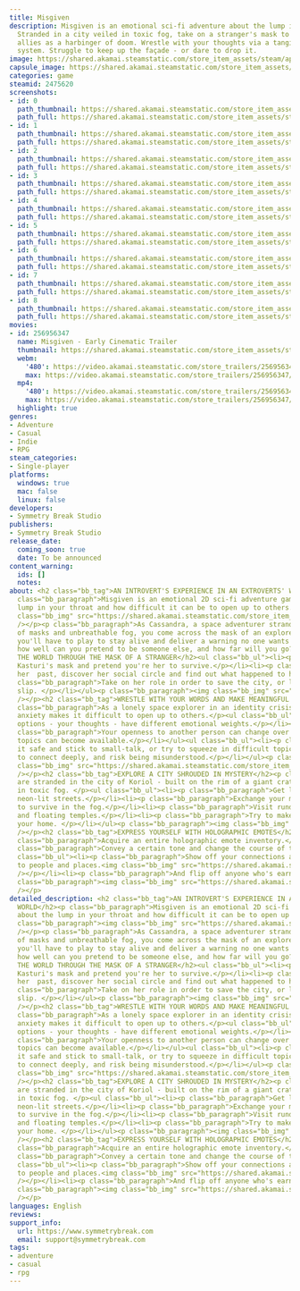 ```yaml
---
title: Misgiven
description: Misgiven is an emotional sci-fi adventure about the lump in your throat.
  Stranded in a city veiled in toxic fog, take on a stranger's mask to survive. Find
  allies as a harbinger of doom. Wrestle with your thoughts via a tangible dialogue
  system. Struggle to keep up the façade - or dare to drop it.
image: https://shared.akamai.steamstatic.com/store_item_assets/steam/apps/2475620/header.jpg?t=1732206798
capsule_image: https://shared.akamai.steamstatic.com/store_item_assets/steam/apps/2475620/capsule_231x87.jpg?t=1732206798
categories: game
steamid: 2475620
screenshots:
- id: 0
  path_thumbnail: https://shared.akamai.steamstatic.com/store_item_assets/steam/apps/2475620/ss_fd1106537fa145259f2bf77efdc9dc8583351737.600x338.jpg?t=1732206798
  path_full: https://shared.akamai.steamstatic.com/store_item_assets/steam/apps/2475620/ss_fd1106537fa145259f2bf77efdc9dc8583351737.1920x1080.jpg?t=1732206798
- id: 1
  path_thumbnail: https://shared.akamai.steamstatic.com/store_item_assets/steam/apps/2475620/ss_88a7cd75e5e73385df5ad8bf57aea284e31d4177.600x338.jpg?t=1732206798
  path_full: https://shared.akamai.steamstatic.com/store_item_assets/steam/apps/2475620/ss_88a7cd75e5e73385df5ad8bf57aea284e31d4177.1920x1080.jpg?t=1732206798
- id: 2
  path_thumbnail: https://shared.akamai.steamstatic.com/store_item_assets/steam/apps/2475620/ss_ed0b863fe1b70a86e67f39bac260eba84b3f3523.600x338.jpg?t=1732206798
  path_full: https://shared.akamai.steamstatic.com/store_item_assets/steam/apps/2475620/ss_ed0b863fe1b70a86e67f39bac260eba84b3f3523.1920x1080.jpg?t=1732206798
- id: 3
  path_thumbnail: https://shared.akamai.steamstatic.com/store_item_assets/steam/apps/2475620/ss_0cba193d6d12873ce222127935c9ef3567b4b8dd.600x338.jpg?t=1732206798
  path_full: https://shared.akamai.steamstatic.com/store_item_assets/steam/apps/2475620/ss_0cba193d6d12873ce222127935c9ef3567b4b8dd.1920x1080.jpg?t=1732206798
- id: 4
  path_thumbnail: https://shared.akamai.steamstatic.com/store_item_assets/steam/apps/2475620/ss_5bd8f34ce9f51eb69fd41170e8479afe546768d1.600x338.jpg?t=1732206798
  path_full: https://shared.akamai.steamstatic.com/store_item_assets/steam/apps/2475620/ss_5bd8f34ce9f51eb69fd41170e8479afe546768d1.1920x1080.jpg?t=1732206798
- id: 5
  path_thumbnail: https://shared.akamai.steamstatic.com/store_item_assets/steam/apps/2475620/ss_f99001deb3e37bb943bfb0d3aaa21c009b4c6d09.600x338.jpg?t=1732206798
  path_full: https://shared.akamai.steamstatic.com/store_item_assets/steam/apps/2475620/ss_f99001deb3e37bb943bfb0d3aaa21c009b4c6d09.1920x1080.jpg?t=1732206798
- id: 6
  path_thumbnail: https://shared.akamai.steamstatic.com/store_item_assets/steam/apps/2475620/ss_a6a079363817834cbdbea9395524a88b760ae6cc.600x338.jpg?t=1732206798
  path_full: https://shared.akamai.steamstatic.com/store_item_assets/steam/apps/2475620/ss_a6a079363817834cbdbea9395524a88b760ae6cc.1920x1080.jpg?t=1732206798
- id: 7
  path_thumbnail: https://shared.akamai.steamstatic.com/store_item_assets/steam/apps/2475620/ss_f3e3db422c0b00cae61c9068ea695b4a0c48660b.600x338.jpg?t=1732206798
  path_full: https://shared.akamai.steamstatic.com/store_item_assets/steam/apps/2475620/ss_f3e3db422c0b00cae61c9068ea695b4a0c48660b.1920x1080.jpg?t=1732206798
- id: 8
  path_thumbnail: https://shared.akamai.steamstatic.com/store_item_assets/steam/apps/2475620/ss_4f06306c394a45baaceae701d2ee862935e6284e.600x338.jpg?t=1732206798
  path_full: https://shared.akamai.steamstatic.com/store_item_assets/steam/apps/2475620/ss_4f06306c394a45baaceae701d2ee862935e6284e.1920x1080.jpg?t=1732206798
movies:
- id: 256956347
  name: Misgiven - Early Cinematic Trailer
  thumbnail: https://shared.akamai.steamstatic.com/store_item_assets/steam/apps/256956347/movie.293x165.jpg?t=1717772286
  webm:
    '480': https://video.akamai.steamstatic.com/store_trailers/256956347/movie480_vp9.webm?t=1717772286
    max: https://video.akamai.steamstatic.com/store_trailers/256956347/movie_max_vp9.webm?t=1717772286
  mp4:
    '480': https://video.akamai.steamstatic.com/store_trailers/256956347/movie480.mp4?t=1717772286
    max: https://video.akamai.steamstatic.com/store_trailers/256956347/movie_max.mp4?t=1717772286
  highlight: true
genres:
- Adventure
- Casual
- Indie
- RPG
steam_categories:
- Single-player
platforms:
  windows: true
  mac: false
  linux: false
developers:
- Symmetry Break Studio
publishers:
- Symmetry Break Studio
release_date:
  coming_soon: true
  date: To be announced
content_warning:
  ids: []
  notes:
about: <h2 class="bb_tag">AN INTROVERT'S EXPERIENCE IN AN EXTROVERTS' WORLD</h2><p
  class="bb_paragraph">Misgiven is an emotional 2D sci-fi adventure game about the
  lump in your throat and how difficult it can be to open up to others.  </p><p class="bb_paragraph"><img
  class="bb_img" src="https://shared.akamai.steamstatic.com/store_item_assets/steam/apps/2475620/extras/SoStupid.gif?t=1732206798"
  /></p><p class="bb_paragraph">As Cassandra, a space adventurer stranded in a city
  of masks and unbreathable fog, you come across the mask of an explorer, whose role
  you'll have to play to stay alive and deliver a warning no one wants to hear. But
  how well can you pretend to be someone else, and how far will you go?  </p><h2 class="bb_tag">EXPERIENCE
  THE WORLD THROUGH THE MASK OF A STRANGER</h2><ul class="bb_ul"><li><p class="bb_paragraph">Wear
  Kasturi's mask and pretend you're her to survive.</p></li><li><p class="bb_paragraph">Investigate
  her  past, discover her social circle and find out what happened to her. </p></li><li><p
  class="bb_paragraph">Take on her role in order to save the city, or let the mask
  slip. </p></li></ul><p class="bb_paragraph"><img class="bb_img" src="https://shared.akamai.steamstatic.com/store_item_assets/steam/apps/2475620/extras/MaskMessageFlicker.gif?t=1732206798"
  /></p><h2 class="bb_tag">WRESTLE WITH YOUR WORDS AND MAKE MEANINGFUL CHOICES</h2><p
  class="bb_paragraph">As a lonely space explorer in an identity crisis, your social
  anxiety makes it difficult to open up to others.</p><ul class="bb_ul"><li><p class="bb_paragraph">Dialogue
  options - your thoughts - have different emotional weights.</p></li></ul><ul class="bb_ul"><li><p
  class="bb_paragraph">Your openness to another person can change over time, and new
  topics can become available.</p></li></ul><ul class="bb_ul"><li><p class="bb_paragraph">Play
  it safe and stick to small-talk, or try to squeeze in difficult topics for a chance
  to connect deeply, and risk being misunderstood.</p></li></ul><p class="bb_paragraph"><img
  class="bb_img" src="https://shared.akamai.steamstatic.com/store_item_assets/steam/apps/2475620/extras/HELPME.gif?t=1732206798"
  /></p><h2 class="bb_tag">EXPLORE A CITY SHROUDED IN MYSTERY</h2><p class="bb_paragraph">You
  are stranded in the city of Koriol - built on the rim of a giant crater, veiled
  in toxic fog. </p><ul class="bb_ul"><li><p class="bb_paragraph">Get lost in hazy,
  neon-lit streets.</p></li><li><p class="bb_paragraph">Exchange your mask's air filter
  to survive in the fog.</p></li><li><p class="bb_paragraph">Visit rundown night clubs
  and floating temples.</p></li><li><p class="bb_paragraph">Try to make this place
  your home. </p></li></ul><p class="bb_paragraph"><img class="bb_img" src="https://shared.akamai.steamstatic.com/store_item_assets/steam/apps/2475620/extras/ClubStreet.gif?t=1732206798"
  /></p><h2 class="bb_tag">EXPRESS YOURSELF WITH HOLOGRAPHIC EMOTES</h2><ul class="bb_ul"><li><p
  class="bb_paragraph">Acquire an entire holographic emote inventory.</p></li><li><p
  class="bb_paragraph">Convey a certain tone and change the course of the conversation.</p></li></ul><ul
  class="bb_ul"><li><p class="bb_paragraph">Show off your connections and get access
  to people and places.<img class="bb_img" src="https://shared.akamai.steamstatic.com/store_item_assets/steam/apps/2475620/extras/MaskSad.gif?t=1732206798"
  /></p></li><li><p class="bb_paragraph">And flip off anyone who's earned it. </p></li></ul><p
  class="bb_paragraph"><img class="bb_img" src="https://shared.akamai.steamstatic.com/store_item_assets/steam/apps/2475620/extras/FlipOff.gif?t=1732206798"
  /></p>
detailed_description: <h2 class="bb_tag">AN INTROVERT'S EXPERIENCE IN AN EXTROVERTS'
  WORLD</h2><p class="bb_paragraph">Misgiven is an emotional 2D sci-fi adventure game
  about the lump in your throat and how difficult it can be to open up to others.  </p><p
  class="bb_paragraph"><img class="bb_img" src="https://shared.akamai.steamstatic.com/store_item_assets/steam/apps/2475620/extras/SoStupid.gif?t=1732206798"
  /></p><p class="bb_paragraph">As Cassandra, a space adventurer stranded in a city
  of masks and unbreathable fog, you come across the mask of an explorer, whose role
  you'll have to play to stay alive and deliver a warning no one wants to hear. But
  how well can you pretend to be someone else, and how far will you go?  </p><h2 class="bb_tag">EXPERIENCE
  THE WORLD THROUGH THE MASK OF A STRANGER</h2><ul class="bb_ul"><li><p class="bb_paragraph">Wear
  Kasturi's mask and pretend you're her to survive.</p></li><li><p class="bb_paragraph">Investigate
  her  past, discover her social circle and find out what happened to her. </p></li><li><p
  class="bb_paragraph">Take on her role in order to save the city, or let the mask
  slip. </p></li></ul><p class="bb_paragraph"><img class="bb_img" src="https://shared.akamai.steamstatic.com/store_item_assets/steam/apps/2475620/extras/MaskMessageFlicker.gif?t=1732206798"
  /></p><h2 class="bb_tag">WRESTLE WITH YOUR WORDS AND MAKE MEANINGFUL CHOICES</h2><p
  class="bb_paragraph">As a lonely space explorer in an identity crisis, your social
  anxiety makes it difficult to open up to others.</p><ul class="bb_ul"><li><p class="bb_paragraph">Dialogue
  options - your thoughts - have different emotional weights.</p></li></ul><ul class="bb_ul"><li><p
  class="bb_paragraph">Your openness to another person can change over time, and new
  topics can become available.</p></li></ul><ul class="bb_ul"><li><p class="bb_paragraph">Play
  it safe and stick to small-talk, or try to squeeze in difficult topics for a chance
  to connect deeply, and risk being misunderstood.</p></li></ul><p class="bb_paragraph"><img
  class="bb_img" src="https://shared.akamai.steamstatic.com/store_item_assets/steam/apps/2475620/extras/HELPME.gif?t=1732206798"
  /></p><h2 class="bb_tag">EXPLORE A CITY SHROUDED IN MYSTERY</h2><p class="bb_paragraph">You
  are stranded in the city of Koriol - built on the rim of a giant crater, veiled
  in toxic fog. </p><ul class="bb_ul"><li><p class="bb_paragraph">Get lost in hazy,
  neon-lit streets.</p></li><li><p class="bb_paragraph">Exchange your mask's air filter
  to survive in the fog.</p></li><li><p class="bb_paragraph">Visit rundown night clubs
  and floating temples.</p></li><li><p class="bb_paragraph">Try to make this place
  your home. </p></li></ul><p class="bb_paragraph"><img class="bb_img" src="https://shared.akamai.steamstatic.com/store_item_assets/steam/apps/2475620/extras/ClubStreet.gif?t=1732206798"
  /></p><h2 class="bb_tag">EXPRESS YOURSELF WITH HOLOGRAPHIC EMOTES</h2><ul class="bb_ul"><li><p
  class="bb_paragraph">Acquire an entire holographic emote inventory.</p></li><li><p
  class="bb_paragraph">Convey a certain tone and change the course of the conversation.</p></li></ul><ul
  class="bb_ul"><li><p class="bb_paragraph">Show off your connections and get access
  to people and places.<img class="bb_img" src="https://shared.akamai.steamstatic.com/store_item_assets/steam/apps/2475620/extras/MaskSad.gif?t=1732206798"
  /></p></li><li><p class="bb_paragraph">And flip off anyone who's earned it. </p></li></ul><p
  class="bb_paragraph"><img class="bb_img" src="https://shared.akamai.steamstatic.com/store_item_assets/steam/apps/2475620/extras/FlipOff.gif?t=1732206798"
  /></p>
languages: English
reviews:
support_info:
  url: https://www.symmetrybreak.com
  email: support@symmetrybreak.com
tags:
- adventure
- casual
- rpg
---
```


